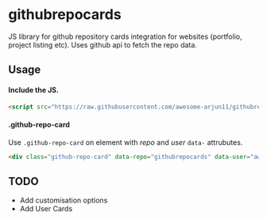# githubrepocards
JS library for github repository cards integration for websites (portfolio, project listing etc). Uses github api to fetch the repo data.


## Usage
#### Include the JS.
```html
<script src="https://raw.githubusercontent.com/awesome-arjun11/githubrepocards/master/githubrepocards.js"></script>
```
#### .github-repo-card

Use `.github-repo-card` on element with *repo* and *user* `data-` attrubutes.

```html
<div class="github-repo-card" data-repo="githubrepocards" data-user="awesome-arjun11"></div>
```
## TODO
- Add customisation options
- Add User Cards

